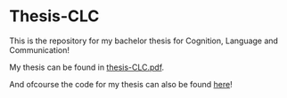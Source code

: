 # Thesis-CLC

This is the repository for my bachelor thesis for Cognition, Language and Communication!

My thesis can be found in [thesis-CLC.pdf](thesis-CLC.pdf).

And ofcourse the code for my thesis can also be found [here](/Code)!
